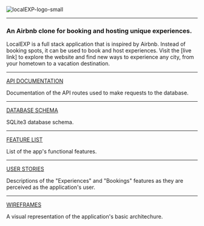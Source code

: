 ![localEXP-logo-small](https://user-images.githubusercontent.com/106204127/205101178-a283c7d8-47ad-4d61-897d-5665508fcd9f.jpg)

***
### An Airbnb clone for booking and hosting unique experiences.

LocalEXP is a full stack application that is inspired by Airbnb. Instead of booking spots, it can be used to book and host experiences. Visit the [live link] to explore the website and find new ways to experience any city, from your hometown to a vacation destination.

***
[API DOCUMENTATION](https://github.com/jcgilb/Capstone-project/wiki/API-Documentation)

Documentation of the API routes used to make requests to the database.

***
[DATABASE SCHEMA](https://github.com/jcgilb/Capstone-project/wiki/Database-Schema)

SQLite3 database schema.

***
[FEATURE LIST](https://github.com/jcgilb/Capstone-project/wiki/Feature-List)

List of the app's functional features. 

***
[USER STORIES](https://github.com/jcgilb/Capstone-project/wiki/User-Stories)

Descriptions of the "Experiences" and "Bookings" features as they are perceived as the application's user. 

***
[WIREFRAMES](https://github.com/jcgilb/Capstone-project/wiki/Wireframes)

A visual representation of the application's basic architechure. 


